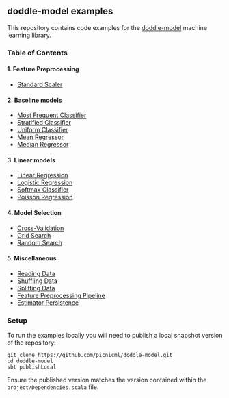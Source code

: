 ## doddle-model examples
This repository contains code examples for the [doddle-model](https://github.com/picnicml/doddle-model) machine learning library.

### Table of Contents

#### 1. Feature Preprocessing
* [Standard Scaler](src/main/scala/com/picnicml/doddlemodel/examples/preprocessing/StandardScalerExample.scala)

#### 2. Baseline models
* [Most Frequent Classifier](src/main/scala/com/picnicml/doddlemodel/examples/dummy/MostFrequentClassifierExample.scala)
* [Stratified Classifier](src/main/scala/com/picnicml/doddlemodel/examples/dummy/StratifiedClassifierExample.scala)
* [Uniform Classifier](src/main/scala/com/picnicml/doddlemodel/examples/dummy/UniformClassifierExample.scala)
* [Mean Regressor](src/main/scala/com/picnicml/doddlemodel/examples/dummy/MeanRegressorExample.scala)
* [Median Regressor](src/main/scala/com/picnicml/doddlemodel/examples/dummy/MedianRegressorExample.scala)

#### 3. Linear models
* [Linear Regression](src/main/scala/com/picnicml/doddlemodel/examples/linear/LinearRegressionExample.scala)
* [Logistic Regression](src/main/scala/com/picnicml/doddlemodel/examples/linear/LogisticRegressionExample.scala)
* [Softmax Classifier](src/main/scala/com/picnicml/doddlemodel/examples/linear/SoftmaxClassifierExample.scala)
* [Poisson Regression](src/main/scala/com/picnicml/doddlemodel/examples/linear/PoissonRegressionExample.scala)

#### 4. Model Selection
* [Cross-Validation](src/main/scala/com/picnicml/doddlemodel/examples/modelselection/CrossValidationExample.scala)
* [Grid Search](src/main/scala/com/picnicml/doddlemodel/examples/modelselection/GridSearchExample.scala)
* [Random Search](src/main/scala/com/picnicml/doddlemodel/examples/modelselection/RandomSearchExample.scala)

#### 5. Miscellaneous
* [Reading Data](src/main/scala/com/picnicml/doddlemodel/examples/misc/ReadingDataExample.scala)
* [Shuffling Data](src/main/scala/com/picnicml/doddlemodel/examples/misc/ShuffleDatasetExample.scala)
* [Splitting Data](src/main/scala/com/picnicml/doddlemodel/examples/misc/SplitDatasetExample.scala)
* [Feature Preprocessing Pipeline](src/main/scala/com/picnicml/doddlemodel/examples/pipeline/PipelineExample.scala)
* [Estimator Persistence](src/main/scala/com/picnicml/doddlemodel/examples/misc/EstimatorPersistenceExample.scala)

### Setup
To run the examples locally you will need to publish a local snapshot version of the repository:
```
git clone https://github.com/picnicml/doddle-model.git
cd doddle-model
sbt publishLocal
```
Ensure the published version matches the version contained within the `project/Dependencies.scala` file.
